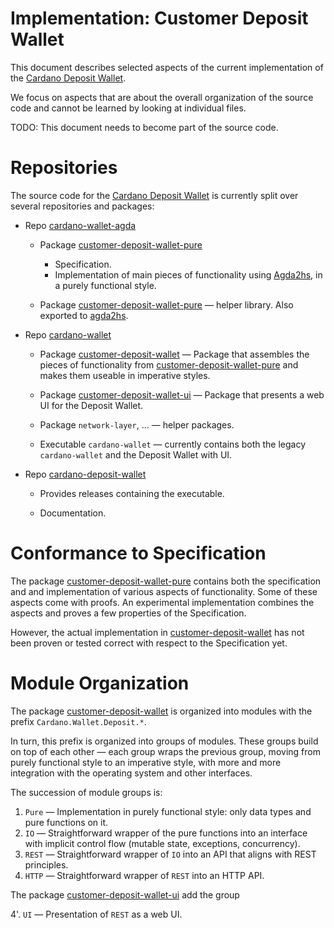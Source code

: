 # Implementation: Customer Deposit Wallet

  [cdw]: https://github.com/cardano-foundation/cardano-deposit-wallet

This document describes selected aspects of the current implementation of the [Cardano Deposit Wallet][cdw].

We focus on aspects that are about the overall organization of the source code and cannot be learned by looking at individual files.

TODO: This document needs to become part of the source code.

# Repositories

The source code for the [Cardano Deposit Wallet][cdw] is currently split over several repositories and packages:

* Repo [cardano-wallet-agda][]

  * Package [customer-deposit-wallet-pure][]
    * Specification.
    * Implementation of main pieces of functionality using [Agda2hs][], in a purely functional style.

  * Package [customer-deposit-wallet-pure][] — helper library. Also exported to [agda2hs][].

* Repo [cardano-wallet][]

  * Package [customer-deposit-wallet][] — Package that assembles the pieces of functionality from [customer-deposit-wallet-pure][] and makes them useable in imperative styles.

  * Package [customer-deposit-wallet-ui][] — Package that presents a web UI for the Deposit Wallet.

  * Package `network-layer`, … — helper packages.

  * Executable `cardano-wallet` — currently contains both the legacy `cardano-wallet` and the Deposit Wallet with UI.

* Repo [cardano-deposit-wallet][]

  * Provides releases containing the executable.

  * Documentation.

  [agda2hs]: https://github.com/agda/agda2hs
  [cardano-wallet]: https://github.com/cardano-foundation/cardano-wallet
  [cardano-wallet-agda]: https://github.com/cardano-foundation/cardano-wallet-agda
  [customer-deposit-wallet]: https://github.com/cardano-foundation/cardano-wallet/tree/master/lib/customer-deposit-wallet
  [customer-deposit-wallet-ui]: https://github.com/cardano-foundation/cardano-wallet/tree/master/lib/ui
  [customer-deposit-wallet-pure]: https://github.com/cardano-foundation/cardano-wallet-agda/tree/main/lib/customer-deposit-wallet-pure
  [cardano-deposit-wallet]: https://github.com/cardano-foundation/cardano-deposit-wallet/

# Conformance to Specification

The package [customer-deposit-wallet-pure][] contains both the specification and and implementation of various aspects of functionality. Some of these aspects come with proofs. An experimental implementation combines the aspects and proves a few properties of the Specification.

However, the actual implementation in [customer-deposit-wallet][] has not been proven or tested correct with respect to the Specification yet.

# Module Organization

The package [customer-deposit-wallet][] is organized into modules with the prefix `Cardano.Wallet.Deposit.*`.

In turn, this prefix is organized into groups of modules. These groups build on top of each other — each group wraps the previous group, moving from purely functional style to an imperative style, with more and more integration with the operating system and other interfaces.

The succession of module groups is:

1. `Pure` — Implementation in purely functional style: only data types and pure functions on it.
2. `IO` — Straightforward wrapper of the pure functions into an interface with implicit control flow (mutable state, exceptions, concurrency).
3. `REST` — Straightforward wrapper of `IO` into an API that aligns with REST principles.
4. `HTTP` — Straightforward wrapper of `REST` into an HTTP API.

The package [customer-deposit-wallet-ui][] add the group

4'. `UI` — Presentation of `REST` as a web UI.
